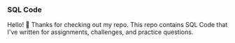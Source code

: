 ### SQL Code
Hello! 👋
Thanks for checking out my repo. 
This repo contains SQL Code that I've written for assignments, challenges, and practice questions.  

